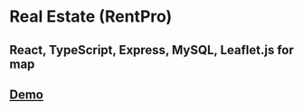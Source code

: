 # Real Estate (RentPro)
## React, TypeScript, Express, MySQL, Leaflet.js for map
## [Demo](https://react-real-estate-tau.vercel.app)
